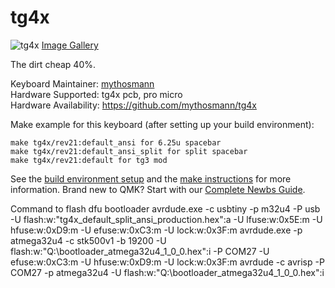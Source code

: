 # tg4x

![tg4x](https://i.imgur.com/ysdwhnU.png)
[Image Gallery](https://imgur.com/gallery/OM9EhMF)

The dirt cheap 40%.

Keyboard Maintainer: [mythosmann](https://github.com/mythosmann)  
Hardware Supported: tg4x pcb, pro micro  
Hardware Availability: https://github.com/mythosmann/tg4x

Make example for this keyboard (after setting up your build environment):

    make tg4x/rev21:default_ansi for 6.25u spacebar
    make tg4x/rev21:default_ansi_split for split spacebar
    make tg4x/rev21:default for tg3 mod

See the [build environment setup](https://docs.qmk.fm/#/getting_started_build_tools) and the [make instructions](https://docs.qmk.fm/#/getting_started_make_guide) for more information. Brand new to QMK? Start with our [Complete Newbs Guide](https://docs.qmk.fm/#/newbs).

Command to flash dfu bootloader avrdude.exe -c usbtiny -p m32u4 -P usb -U flash:w:"tg4x_default_split_ansi_production.hex":a -U lfuse:w:0x5E:m -U hfuse:w:0xD9:m -U efuse:w:0xC3:m -U lock:w:0x3F:m
avrdude.exe -p atmega32u4 -c stk500v1 -b 19200 -U flash:w:"Q:\bootloader_atmega32u4_1_0_0.hex":i -P COM27 -U efuse:w:0xC3:m -U hfuse:w:0xD9:m -U lock:w:0x3F:m
avrdude -c avrisp -P COM27 -p atmega32u4 -U flash:w:"Q:\bootloader_atmega32u4_1_0_0.hex":i
